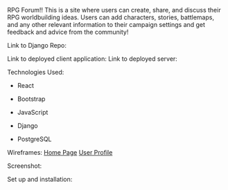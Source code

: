 RPG Forum!!
This is a site where users can create, share, and discuss their RPG worldbuilding ideas. Users can add characters, stories, battlemaps, and any other relevant information to their campaign settings and get feedback and advice from the community!

Link to Django Repo:

Link to deployed client application:
Link to deployed server:

Technologies Used:
- React
- Bootstrap
- JavaScript

- Django
- PostgreSQL



Wireframes:
[Home Page](https://i.imgur.com/Ph6TUk4.png)
[User Profile](https://i.imgur.com/doK30VE.png)

Screenshot:

Set up and installation: